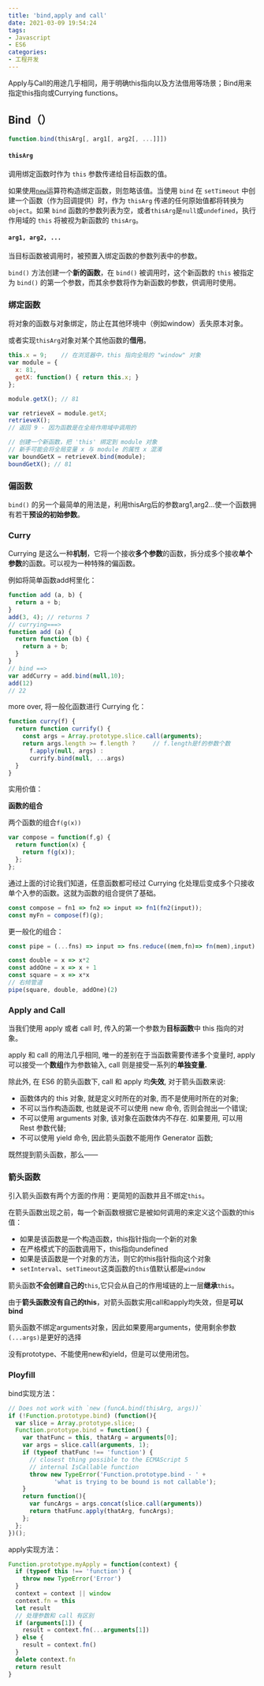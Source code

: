 ```yaml
---
title: 'bind,apply and call'
date: 2021-03-09 19:54:24
tags: 
- Javascript
- ES6
categories:
- 工程开发
---
```


Apply与Call的用途几乎相同，用于明确this指向以及方法借用等场景；Bind用来指定this指向或Currying functions。

<!--more-->

## Bind（）

```javascript
function.bind(thisArg[, arg1[, arg2[, ...]]])
```

#### **`thisArg`**

调用绑定函数时作为 `this` 参数传递给目标函数的值。

如果使用[`new`](https://developer.mozilla.org/zh-CN/docs/Web/JavaScript/Reference/Operators/new)运算符构造绑定函数，则忽略该值。当使用 `bind` 在 `setTimeout` 中创建一个函数（作为回调提供）时，作为 `thisArg` 传递的任何原始值都将转换为 `object`。如果 `bind` 函数的参数列表为空，或者`thisArg`是`null`或`undefined`，执行作用域的 `this` 将被视为新函数的 `thisArg`。

#### `arg1, arg2, ...`

当目标函数被调用时，被预置入绑定函数的参数列表中的参数。

`bind()` 方法创建一个**新的函数**，在 `bind()` 被调用时，这个新函数的 `this` 被指定为 `bind()` 的第一个参数，而其余参数将作为新函数的参数，供调用时使用。

### 绑定函数

将对象的函数与对象绑定，防止在其他环境中（例如window）丢失原本对象。

或者实现`thisArg`对象对某个其他函数的**借用**。

```javascript
this.x = 9;    // 在浏览器中，this 指向全局的 "window" 对象
var module = {
  x: 81,
  getX: function() { return this.x; }
};

module.getX(); // 81

var retrieveX = module.getX;
retrieveX();
// 返回 9 - 因为函数是在全局作用域中调用的

// 创建一个新函数，把 'this' 绑定到 module 对象
// 新手可能会将全局变量 x 与 module 的属性 x 混淆
var boundGetX = retrieveX.bind(module);
boundGetX(); // 81
```

### 偏函数

`bind()` 的另一个最简单的用法是，利用thisArg后的参数arg1,arg2...使一个函数拥有若干**预设的初始参数**。

### Curry

Currying 是这么一种**机制**，它将一个接收**多个参数**的函数，拆分成多个接收**单个参数**的函数。可以视为一种特殊的偏函数。

例如将简单函数add柯里化：

```javascript
function add (a, b) {
  return a + b;
}
add(3, 4); // returns 7
// currying===>
function add (a) {
  return function (b) {
    return a + b;
  }
}
// bind ==>
var addCurry = add.bind(null,10);
add(12)
// 22
```

more over, 将一般化函数进行 Currying 化：

```javascript
function curry(f) {
  return function currify() {
    const args = Array.prototype.slice.call(arguments);
    return args.length >= f.length ?     // f.length是f的参数个数
      f.apply(null, args) :
      currify.bind(null, ...args)
  }
}
```

实用价值：

**函数的组合**

两个函数的组合`f(g(x))`

```javascript
var compose = function(f,g) {
  return function(x) {
    return f(g(x));
  };
};
```

通过上面的讨论我们知道，任意函数都可经过 Currying 化处理后变成多个只接收单个入参的函数。这就为函数的组合提供了基础。

```javascript
const compose = fn1 => fn2 => input => fn1(fn2(input));
const myFn = compose(f)(g);
```

更一般化的组合：

```javascript
const pipe = (...fns) => input => fns.reduce((mem,fn)=> fn(mem),input)

const double = x => x*2
const addOne = x => x + 1
const square = x => x*x
// 右倾管道
pipe(square, double, addOne)(2)
```

### Apply and Call

当我们使用 apply 或者 call 时, 传入的第一个参数为**目标函数**中 this 指向的对象。

apply 和 call 的用法几乎相同, 唯一的差别在于当函数需要传递多个变量时, apply 可以接受一个**数组**作为参数输入, call 则是接受一系列的**单独变量.**

除此外, 在 ES6 的箭头函数下, call 和 apply 均**失效**, 对于箭头函数来说:

- 函数体内的 this 对象, 就是定义时所在的对象, 而不是使用时所在的对象;
- 不可以当作构造函数, 也就是说不可以使用 new 命令, 否则会抛出一个错误;
- 不可以使用 arguments 对象, 该对象在函数体内不存在. 如果要用, 可以用 Rest 参数代替;
- 不可以使用 yield 命令, 因此箭头函数不能用作 Generator 函数;

既然提到箭头函数，那么——

### 箭头函数

引入箭头函数有两个方面的作用：更简短的函数并且不绑定`this`。

在箭头函数出现之前，每一个新函数根据它是被如何调用的来定义这个函数的this值：

- 如果是该函数是一个构造函数，this指针指向一个新的对象
- 在严格模式下的函数调用下，this指向undefined
- 如果是该函数是一个对象的方法，则它的this指针指向这个对象
- `setInterval`、`setTimeout`这类函数的`this`值默认都是`window`

箭头函数**不会创建自己的**`this`,它只会从自己的作用域链的上一层**继承**`this`。

由于**箭头函数没有自己的this**，对箭头函数实用call和apply均失效，但是**可以bind**

箭头函数不绑定arguments对象，因此如果要用arguments，使用剩余参数`(...args)`是更好的选择

没有prototype、不能使用new和yield，但是可以使用闭包。

### Ployfill

bind实现方法：

```javascript
// Does not work with `new (funcA.bind(thisArg, args))`
if (!Function.prototype.bind) (function(){
  var slice = Array.prototype.slice;
  Function.prototype.bind = function() {
    var thatFunc = this, thatArg = arguments[0];
    var args = slice.call(arguments, 1);
    if (typeof thatFunc !== 'function') {
      // closest thing possible to the ECMAScript 5
      // internal IsCallable function
      throw new TypeError('Function.prototype.bind - ' +
             'what is trying to be bound is not callable');
    }
    return function(){
      var funcArgs = args.concat(slice.call(arguments))
      return thatFunc.apply(thatArg, funcArgs);
    };
  };
})();
```

apply实现方法：

```javascript
Function.prototype.myApply = function(context) {
  if (typeof this !== 'function') {
    throw new TypeError('Error')
  }
  context = context || window
  context.fn = this
  let result
  // 处理参数和 call 有区别
  if (arguments[1]) {
    result = context.fn(...arguments[1])
  } else {
    result = context.fn()
  }
  delete context.fn
  return result
}
```

